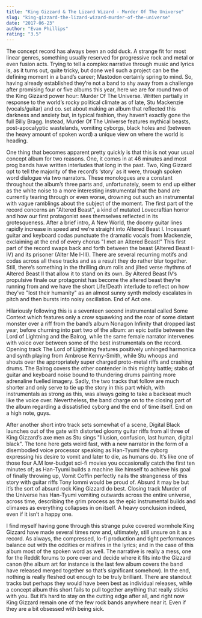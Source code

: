 ```yaml
---
title: "King Gizzard & The Lizard Wizard - Murder Of The Universe"
slug: "king-gizzard-the-lizard-wizard-murder-of-the-universe"
date: "2017-06-23"
author: "Evan Phillips"
rating: "3.5"
---
```


The concept record has always been an odd duck. A strange fit for most linear genres, something usually reserved for progressive rock and metal or even fusion acts. Trying to tell a complex narrative through music and lyrics is, as it turns out, quite tricky, but done well such a project can be the defining moment in a band’s career; Mastodon certainly spring to mind. So, having already established they’re not a band to shy away from a challenge after promising four or five albums this year, here we are for round two of the King Gizzard power hour: Murder Of The Universe. Written partially in response to the world’s rocky political climate as of late, Stu Mackenzie (vocals/guitar) and co. set about making an album that reflected this darkness and anxiety but, in typical fashion, they haven’t exactly gone the full Billy Bragg. Instead, Murder Of The Universe features mythical beasts, post-apocalyptic wastelands, vomiting cyborgs, black holes and (between the heavy amount of spoken word) a unique view on where the world is heading.

One thing that becomes apparent pretty quickly is that this is not your usual concept album for two reasons. One, it comes in at 46 minutes and most prog bands have written interludes that long in the past. Two, King Gizzard opt to tell the majority of the record’s ‘story’ as it were, through spoken word dialogue via two narrators. These monologues are a constant throughout the album’s three parts and, unfortunately, seem to end up either as the white noise to a more interesting instrumental that the band are currently tearing through or even worse, drowning out such an instrumental with vague ramblings about the subject of the moment. The first part of the record concerns an "Altered Beast", a kind of mutated Lovecraftian horror and how our first protagonist sees themselves reflected in its grotesqueness. After a brief intro, A New World, the doomy guitar lines rapidly increase in speed and we’re straight into Altered Beast I. Incessant guitar and keyboard codas punctuate the dramatic vocals from Mackenzie, exclaiming at the end of every chorus "I met an Altered Beast!" This first part of the record swaps back and forth between the beast (Altered Beast I-IV) and its prisoner (Alter Me I-III). There are several recurring motifs and codas across all these tracks and as a result they do rather blur together. Still, there’s something in the thrilling drum rolls and jilted verse rhythms of Altered Beast II that allow it to stand on its own. By Altered Beast IV’s propulsive finale our protagonist has become the altered beast they’re running from and we have the short Life/Death interlude to reflect on how they’ve "lost their humanity" as an almost sunny synth melody escalates in pitch and then bursts into noisy oscillation. End of Act one.

Hilariously following this is a seventeen second instrumental called Some Context which features only a crow squawking and the roar of some distant monster over a riff from the band’s album Nonagon Infinity that dropped last year, before churning into part two of the album: an epic battle between the Lord of Lightning and the Balrog, while the same female narrator intervenes with voice over between some of the best instrumentals on the record. Opening track The Lord of Lightning features positively unhinged harmonica and synth playing from Ambrose Kenny-Smith, while Stu whoops and shouts over the appropriately super charged proto-metal riffs and crashing drums. The Balrog covers the other contender in this mighty battle; stabs of guitar and keyboard noise bound to thundering drums painting more adrenaline fuelled imagery. Sadly, the two tracks that follow are much shorter and only serve to tie up the story in this part which, with instrumentals as strong as this, was always going to take a backseat much like the voice over. Nevertheless, the band charge on to the closing part of the album regarding a dissatisfied cyborg and the end of time itself. End on a high note, guys.

After another short intro track sets somewhat of a scene, Digital Black launches out of the gate with distorted gloomy guitar riffs from all three of King Gizzard’s axe men as Stu sings "Illusion, confusion, last human, digital black". The tone here gets weird fast, with a new narrator in the form of a disembodied voice processor speaking as Han-Tyumi the cyborg expressing his desire to vomit and later to die, as humans do. It’s like one of those four A.M low-budget sci-fi movies you occasionally catch the first ten minutes of; as Han-Tyumi builds a machine like himself to achieve his goal of finally throwing up, Vomit Coffin perfectly nails the strangeness of this story with guitar riffs Tony Iommi would be proud of. Absurd it may be but it’s the sort of absurd rock King Gizzard do best. Closing track Murder of the Universe has Han-Tyumi vomiting outwards across the entire universe, across time, describing the grim process as the epic instrumental builds and climaxes as everything collapses in on itself. A heavy conclusion indeed, even if it isn’t a happy one.

I find myself having gone through this strange puke covered wormhole King Gizzard have made several times now and, ultimately, still unsure on it as a record. As always, the compressed, lo-fi production and tight performances balance out with the oddities or misfires in the lyrics; and in the case of this album most of the spoken word as well. The narrative is really a mess, one for the Reddit forums to pore over and decide where it fits into the Gizzard canon (the album art for instance is the last few album covers the band have released merged together so that’s significant somehow). In the end, nothing is really fleshed out enough to be truly brilliant. There are standout tracks but perhaps they would have been best as individual releases, while a concept album this short fails to pull together anything that really sticks with you. But it’s hard to stay on the cutting edge after all, and right now King Gizzard remain one of the few rock bands anywhere near it. Even if they are a bit obsessed with being sick.
